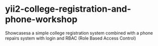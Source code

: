 # yii2-college-registration-and-phone-workshop
Showcasesa a simple college registration system combined with a phone repairs system with login and RBAC (Role Based Access Control)

